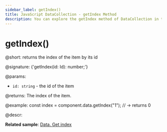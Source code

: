 ```yaml
---
sidebar_label: getIndex()
title: JavaScript DataCollection - getIndex Method 
description: You can explore the getIndex method of DataCollection in the documentation of the DHTMLX JavaScript UI library. Browse developer guides and API reference, try out code examples and live demos, and download a free 30-day evaluation version of DHTMLX Suite 7.
---
```


# getIndex()

@short: returns the index of the item by its id

@signature: {'getIndex(id: Id): number;'}

@params:
- `id: string` - the id of the item

@returns:
The index of the item.

@example:
const index = component.data.getIndex("1"); // -> returns 0

@descr:

**Related sample**: [Data. Get index](https://snippet.dhtmlx.com/1ottirdt)
